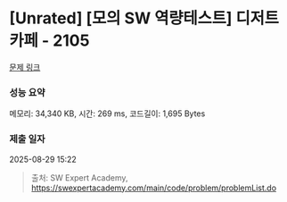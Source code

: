 # [Unrated] [모의 SW 역량테스트] 디저트 카페 - 2105 

[문제 링크](https://swexpertacademy.com/main/code/problem/problemDetail.do?contestProbId=AV5VwAr6APYDFAWu) 

### 성능 요약

메모리: 34,340 KB, 시간: 269 ms, 코드길이: 1,695 Bytes

### 제출 일자

2025-08-29 15:22



> 출처: SW Expert Academy, https://swexpertacademy.com/main/code/problem/problemList.do